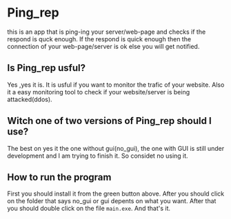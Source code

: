 # Ping_rep

this is an app that is ping-ing your server/web-page and checks if the respond is quck enough. If the respond is quick enough then the connection of your web-page/server is ok else you will get notified.

## Is Ping_rep usful?
 Yes ,yes it is. It is usful if you want to monitor the trafic of your website. Also it a easy monitoring tool to check if your website/server is being attacked(ddos).
 
 ## Witch one of two versions of Ping_rep should I use?
  The best on yes it the one without gui(no_gui), the one with GUI is still under development and I am trying to finish it. So considet no using it.

## How to run the program
 First you should install it from the green button above. After you should click on the folder that says no_gui or gui depents on what you want. After that you should double click on the file ```main.exe```. And that's it.
